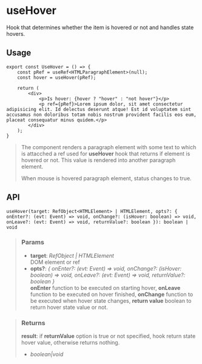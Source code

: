 # useHover
Hook that determines whether the item is hovered or not and handles state hovers.

## Usage

```tsx
export const UseHover = () => {
	const pRef = useRef<HTMLParagraphElement>(null);
	const hover = useHover(pRef);

	return (
		<div>
			<p>Is hover: {hover ? "hover" : "not hover"}</p>
			<p ref={pRef}>Lorem ipsum dolor, sit amet consectetur adipisicing elit. Id delectus deserunt atque! Est id voluptatem sint accusamus non doloribus totam nobis nostrum provident facilis eos eum, placeat consequatur minus quidem.</p>
		</div>
	);
}
```

> The component renders a paragraph element with some text to which is attacched a ref used for __useHover__ hook that returns if element is hovered or not. This value is rendered into another paragraph element.
> 
> When mouse is hovered paragraph element, status changes to true.


## API

```tsx
useHover(target: RefObject<HTMLElement> | HTMLElement, opts?: { onEnter?: (evt: Event) => void, onChange?: (isHover: boolean) => void, onLeave?: (evt: Event) => void, returnValue?: boolean }): boolean | void
```

> ### Params
>
> - __target__: _RefObject<HTMLElement> | HTMLElement_  
DOM element or ref
> - __opts?__: _{ onEnter?: (evt: Event) => void, onChange?: (isHover: boolean) => void, onLeave?: (evt: Event) => void, returnValue?: boolean }_  
__onEnter__ function to be executed on starting hover, __onLeave__ function to be executed on hover finished, __onChange__ function to be executed when hover state changes, __return value__ boolean to return hover state value or not.
>

> ### Returns
>
> __result__: if __returnValue__ option is true or not specified, hook return state hover value, otherwise returns nothing.
> - _boolean|void_  
>